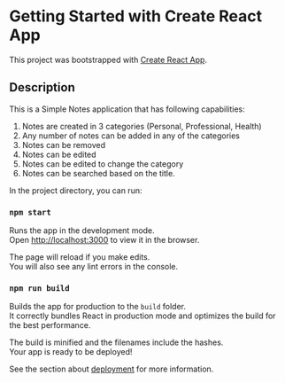 # Getting Started with Create React App

This project was bootstrapped with [Create React App](https://github.com/facebook/create-react-app).

## Description
This is a Simple Notes application that has following capabilities:
1. Notes are created in 3 categories (Personal, Professional, Health)
2. Any number of notes can be added in any of the categories
3. Notes can be removed
4. Notes can be edited
5. Notes can be edited to change the category
6. Notes can be searched based on the title.

In the project directory, you can run:

### `npm start`

Runs the app in the development mode.\
Open [http://localhost:3000](http://localhost:3000) to view it in the browser.

The page will reload if you make edits.\
You will also see any lint errors in the console.

### `npm run build`

Builds the app for production to the `build` folder.\
It correctly bundles React in production mode and optimizes the build for the best performance.

The build is minified and the filenames include the hashes.\
Your app is ready to be deployed!

See the section about [deployment](https://facebook.github.io/create-react-app/docs/deployment) for more information.
